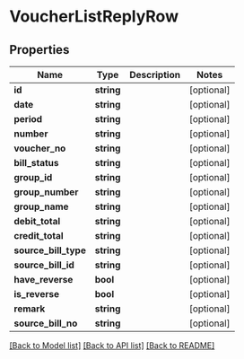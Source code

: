 # VoucherListReplyRow

## Properties
Name | Type | Description | Notes
------------ | ------------- | ------------- | -------------
**id** | **string** |  | [optional] 
**date** | **string** |  | [optional] 
**period** | **string** |  | [optional] 
**number** | **string** |  | [optional] 
**voucher_no** | **string** |  | [optional] 
**bill_status** | **string** |  | [optional] 
**group_id** | **string** |  | [optional] 
**group_number** | **string** |  | [optional] 
**group_name** | **string** |  | [optional] 
**debit_total** | **string** |  | [optional] 
**credit_total** | **string** |  | [optional] 
**source_bill_type** | **string** |  | [optional] 
**source_bill_id** | **string** |  | [optional] 
**have_reverse** | **bool** |  | [optional] 
**is_reverse** | **bool** |  | [optional] 
**remark** | **string** |  | [optional] 
**source_bill_no** | **string** |  | [optional] 

[[Back to Model list]](../README.md#documentation-for-models) [[Back to API list]](../README.md#documentation-for-api-endpoints) [[Back to README]](../README.md)


